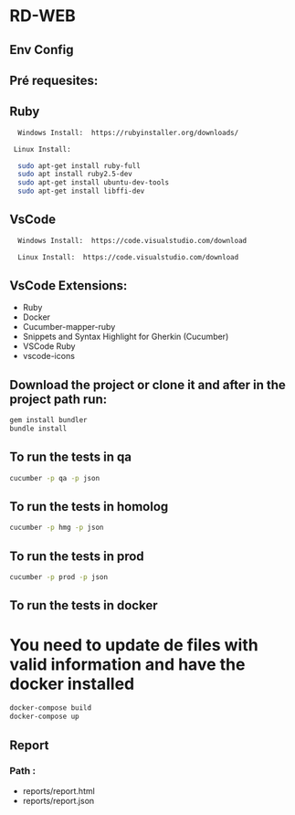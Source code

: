 # RD-WEB

## Env Config

## Pré requesites:

## Ruby

```sh
  Windows Install:  https://rubyinstaller.org/downloads/
  ```
 ```sh
  Linux Install: 
 ```
```sh
  sudo apt-get install ruby-full
  sudo apt install ruby2.5-dev
  sudo apt-get install ubuntu-dev-tools
  sudo apt-get install libffi-dev
  ```
## VsCode

```sh
  Windows Install:  https://code.visualstudio.com/download
 ```
```sh
  Linux Install:  https://code.visualstudio.com/download
```
## VsCode Extensions:

  * Ruby	
  * Docker
  * Cucumber-mapper-ruby	
  * Snippets and Syntax Highlight for Gherkin (Cucumber)	
  * VSCode Ruby
  * vscode-icons
	
## Download the project or clone it and after in the project path run:

```sh
gem install bundler
bundle install
```
## To run the tests in qa

 ```sh
cucumber -p qa -p json
```
## To run the tests in homolog

 ```sh
cucumber -p hmg -p json
```
## To run the tests in prod

 ```sh
cucumber -p prod -p json
```

## To run the tests in docker

  # You need to update de files with valid information and have the docker installed

 ```sh
docker-compose build
docker-compose up
```

## Report

### Path :
* reports/report.html
* reports/report.json